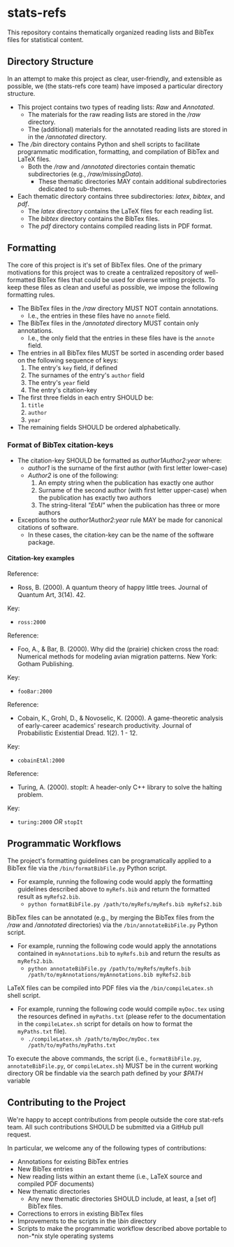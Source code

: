 # stats-refs

This repository contains thematically organized reading lists and BibTex files
for statistical content.

## Directory Structure
In an attempt to make this project as clear, user-friendly, and extensible as
possible, we (the stats-refs core team) have imposed a particular directory
structure.
- This project contains two types of reading lists: *Raw* and *Annotated*.
  - The materials for the raw reading lists are stored in the */raw* directory.
  - The (additional) materials for the annotated reading lists are stored in in
    the */annotated* directory.
- The */bin* directory contains Python and shell scripts to facilitate
  programmatic modification, formatting, and compilation of BibTex and LaTeX
  files.
  - Both the */raw* and */annotated* directories contain thematic subdirectories
  (e.g., */raw/missingData*).
	  - These thematic directories MAY contain additional subdirectories
        dedicated to sub-themes.
- Each thematic directory contains three subdirectories: *latex*, *bibtex*, and
  *pdf*.
  - The *latex* directory contains the LaTeX files for each reading list.
  - The *bibtex* directory contains the BibTex files.
  - The *pdf* directory contains compiled reading lists in PDF format.
  
## Formatting
The core of this project is it's set of BibTex files. One of the primary
motivations for this project was to create a centralized repository of
well-formatted BibTex files that could be used for diverse writing projects. To
keep these files as clean and useful as possible, we impose the following 
formatting rules.
- The BibTex files in the */raw* directory MUST NOT contain annotations.
  - I.e., the entries in these files have no `annote` field.
- The BibTex files in the */annotated* directory MUST contain only annotations.
  - I.e., the only field that the entries in these files have is the `annote`
    field.
- The entries in all BibTex files MUST be sorted in ascending order based on the
  following sequence of keys:
  1. The entry's `key` field, if defined
  1. The surnames of the entry's `author` field
  1. The entry's `year` field
  1. The entry's citation-key
- The first three fields in each entry SHOULD be:
  1. `title`
  1. `author`
  1. `year`
- The remaining fields SHOULD be ordered alphabetically.

### Format of BibTex citation-keys
- The citation-key SHOULD be formatted as *author1Author2:year* where:
  - *author1* is the surname of the first author (with first letter lower-case)
  - *Author2* is one of the following:
	1. An empty string when the publication has exactly one author
    1. Surname of the second author (with first letter upper-case) when the
       publication has exactly two authors
	1. The string-literal *"EtAl"* when the publication has three or more
       authors
- Exceptions to the *author1Author2:year* rule MAY be made for canonical
  citations of software.
  - In these cases, the citation-key can be the name of the software package.
	
#### Citation-key examples

Reference: 
- Ross, B. (2000). A quantum theory of happy little trees. Journal of Quantum
  Art, 3(14). 42.

Key:
- `ross:2000`

Reference: 
- Foo, A., & Bar, B. (2000). Why did the (prairie) chicken cross the road:
  Numerical methods for modeling avian migration patterns. New York: Gotham
  Publishing.

Key:
- `fooBar:2000`

Reference: 
- Cobain, K., Grohl, D., & Novoselic, K. (2000). A game-theoretic analysis of
  early-career academics' research productivity. Journal of Probabilistic
  Existential Dread. 1(2). 1 - 12.

Key:
- `cobainEtAl:2000`

Reference:
- Turing, A. (2000). stopIt: A header-only C++ library to solve the halting
  problem.

Key:
- `turing:2000` *OR* `stopIt`

## Programmatic Workflows
The project's formatting guidelines can be programatically applied to a BibTex
file via the `/bin/formatBibFile.py` Python script.
- For example, running the following code would apply the formatting guidelines
  described above to `myRefs.bib` and return the formatted result as
  `myRefs2.bib`.
  - `python formatBibFile.py /path/to/myRefs/myRefs.bib myRefs2.bib`
  
BibTex files can be annotated (e.g., by merging the BibTex files from the */raw*
and */annotated* directories) via the `/bin/annotateBibFile.py` Python script.
- For example, running the following code would apply the annotations contained
  in `myAnnotations.bib` to `myRefs.bib` and return the results as
  `myRefs2.bib`.
  - `python annotateBibFile.py /path/to/myRefs/myRefs.bib
    /path/to/myAnnotations/myAnnotations.bib myRefs2.bib`
  
LaTeX files can be compiled into PDF files via the `/bin/compileLatex.sh`
shell script.
- For example, running the following code would compile `myDoc.tex` using the
  resources defined in `myPaths.txt` (please refer to the documentation in the
  `compileLatex.sh` script for details on how to format the `myPaths.txt` file).
  - `./compileLatex.sh /path/to/myDoc/myDoc.tex /path/to/myPaths/myPaths.txt`

To execute the above commands, the script (i.e., `formatBibFile.py`,
`annotateBibFile.py`, or `compileLatex.sh`) MUST be in the current working
directory OR be findable via the search path defined by your *$PATH* variable

## Contributing to the Project
We're happy to accept contributions from people outside the core stat-refs
team. All such contributions SHOULD be submitted via a GitHub pull request.

In particular, we welcome any of the following types of contributions:
- Annotations for existing BibTex entries
- New BibTex entries
- New reading lists within an extant theme (i.e., LaTeX source and compiled PDF
  documents)
- New thematic directories
  - Any new thematic directories SHOULD include, at least, a [set of] BibTex
    files.
- Corrections to errors in existing BibTex files
- Improvements to the scripts in the *\bin* directory
- Scripts to make the programmatic workflow described above portable to non-*nix
  style operating systems
